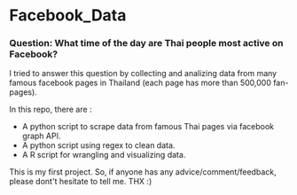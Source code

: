 # Facebook_Data
### Question: What time of the day are Thai people most active on Facebook?  
I tried to answer this question by collecting and analizing data from many famous facebook pages in Thailand (each page has more than 500,000 fan-pages).

In this repo, there are :
- A python script to scrape data from famous Thai pages via facebook graph API. 
- A python script using regex to clean data.
- A R script for wrangling and visualizing data.

This is my first project. So, if anyone has any advice/comment/feedback, please dont't hesitate to tell me. THX :) 
